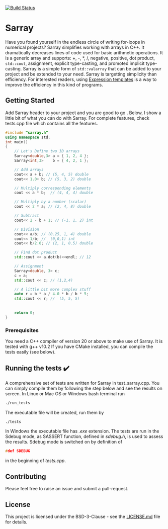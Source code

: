 
[![Build Status](https://travis-ci.com/sorush-khajepor/Sarray.svg?branch=master)](https://travis-ci.com/sorush-khajepor/Sarray)

# Sarray

Have you found yourself in the endless circle of writing for-loops in numerical projects? 
Sarray simplifies working with arrays in C++. It dramatically decreases lines of code used for 
basic arithmetic operations. It is a generic array and 
supports: +, -, \*, /, negative, positive, dot product, `std::cout`, assignment, explicit 
type-casting, and promoted implicit type-casting. Sarray is a simple form of `std::valarray` that
can be added to your project and be extended to your need. Sarray is targetting  simplicity than 
efficiency. For interested readers, using [Expression templates](https://en.wikipedia.org/wiki/Expression_templates) is a 
way to improve the efficiency in this kind of programs.

## Getting Started

Add Sarray header to your project and you are good to go . Below, I show a little bit of what you can do 
with Sarray. For complete features, check tests.cpp file which contains all the features.

```c++
#include "sarray.h"
using namespace std;
int main()
{
	// Let's Define two 3D arrays
	Sarray<double,3> a = { 1, 2, 4 };
	Sarray<int,3>    b = { 4, 2, 1 };

	// Add arrays
	cout<< a + b; // (5, 4, 5) double
	cout<< 1.0+ b; // (5, 3, 2) double

	// Multiply corresponding elements
	cout << a * b;  // (4, 4, 4) double 

	// Multiply by a number (scalar)
	cout << 2 * a; // (2, 4, 8) double

	// Subtract 
    cout<< 2 - b + 1; // (-1, 1, 2) int

	// Division 
	cout<< a/b; // (0.25, 1, 4) double
    cout<< 1/b; //  (0,0,1) int
	cout<< b/2.0; // (2, 1, 0.5) double

	// Find dot product
	std::cout << a.dot(b)<<endl; // 12

	// Assignment
	Sarray<double, 3> c;
	c = a;
	std::cout << c; // (1,2,4)

	// A little bit more complex stuff
    auto r = b * a / 4.0 * b / b * 5;
	std::cout << r; //  (5, 5, 5)
 
	
	return 0;
}
```

### Prerequisites

You need a C++ compiler of version 20 or above to make use of Sarray. It is tested with g++ v10.2 If you have CMake installed, you can compile the tests easily (see below).


## Running the tests ✔️

A comprehensive set of tests are written for Sarray in test_sarray.cpp. You can simply compile them by
following the step below and see the results on screen.
In Linux or Mac OS or Windows bash terminal run 

```bash
./run_tests
```
The executable file will be created, run them by
```bash
./tests
```
In Windows the executable file has *.exe* extension.
The tests are run in the Sdebug mode, as SASSERT function, defined in *sdebug.h*, is used to assess the results.
Sdebug mode is switched on by definition of 
```c++
#def SDEBUG
```
in the beginning of *tests.cpp*.

## Contributing 

Please feel free to raise an issue and submit a pull-request.


## License

This project is licensed under the BSD-3-Clause - see the [LICENSE.md](LICENSE.md) file for details.
